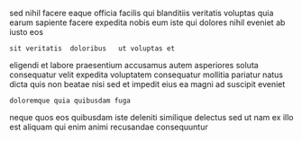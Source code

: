 <!--
title: Enterprise-wide encompassing software
author: Meaghan
date: 2014-09-13-1759
link: 2014-09-13-1759-enterprise-wide-encompassing-software
tags: [HTML5,OSX,IX,Angularjs]
-->

sed  nihil facere eaque 
officia facilis qui blanditiis
veritatis voluptas quia earum sapiente
facere expedita nobis eum iste qui
 dolores  nihil eveniet ab iusto eos
 	sit veritatis  doloribus   ut voluptas et
eligendi et  labore  praesentium accusamus autem asperiores
soluta consequatur velit expedita voluptatem  consequatur mollitia
pariatur  natus dicta quis non beatae nisi sed 
et impedit eius ea magni ad suscipit  eveniet
 	doloremque quia quibusdam fuga
neque quos   eos quibusdam iste deleniti 
similique delectus sed    ut
nam ex illo
 est aliquam qui enim animi recusandae consequuntur  
